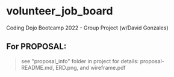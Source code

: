 # volunteer_job_board
Coding Dojo Bootcamp 2022 - Group Project (w/David Gonzales)

## For PROPOSAL: 

> see "proposal_info" folder in project for details: proposal-README.md, ERD.png, and wireframe.pdf
